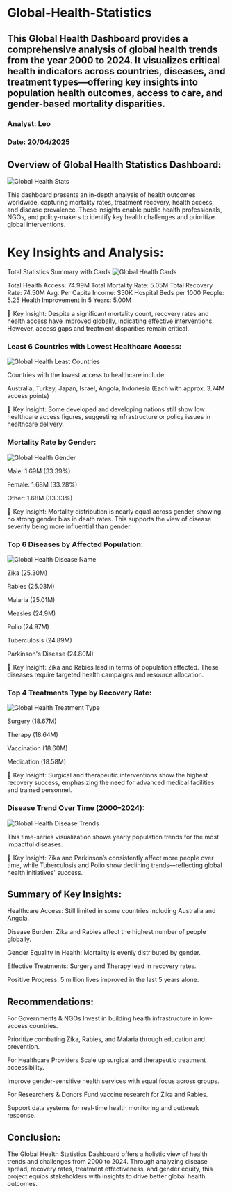 # Global-Health-Statistics
## This Global Health Dashboard provides a comprehensive analysis of global health trends from the year 2000 to 2024. It visualizes critical health indicators across countries, diseases, and treatment types—offering key insights into population health outcomes, access to care, and gender-based mortality disparities.
### Analyst: Leo
### Date: 20/04/2025

## Overview of Global Health Statistics Dashboard:
![Global Health Stats](https://github.com/user-attachments/assets/d9e6f29a-b7ae-4b2c-bbc5-2c8fa165a345)



This dashboard presents an in-depth analysis of health outcomes worldwide, capturing mortality rates, treatment recovery, health access, and disease prevalence. These insights enable public health professionals, NGOs, and policy-makers to identify key health challenges and prioritize global interventions.


# Key Insights and Analysis:

Total Statistics Summary with Cards
![Global Health Cards](https://github.com/user-attachments/assets/0f750625-d744-4b98-944a-2fb226d086f3)



Total Health Access: 74.99M
Total Mortality Rate: 5.05M
Total Recovery Rate: 74.50M
Avg. Per Capita Income: $50K
Hospital Beds per 1000 People: 5.25
Health Improvement in 5 Years: 5.00M

📌 Key Insight: Despite a significant mortality count, recovery rates and health access have improved globally, indicating effective interventions. However, access gaps and treatment disparities remain critical.

### Least 6 Countries with Lowest Healthcare Access:
![Global Health Least Countries](https://github.com/user-attachments/assets/ad4bc5ac-b194-4da3-be3a-47ff1dd34984)


Countries with the lowest access to healthcare include:

Australia, Turkey, Japan, Israel, Angola, Indonesia (Each with approx. 3.74M access points)

📌 Key Insight: Some developed and developing nations still show low healthcare access figures, suggesting infrastructure or policy issues in healthcare delivery.



### Mortality Rate by Gender:
![Global Health Gender](https://github.com/user-attachments/assets/bb2f97ac-ad5c-48e2-bd66-65b66a0975d3)


Male: 1.69M (33.39%)

Female: 1.68M (33.28%)

Other: 1.68M (33.33%)

📌 Key Insight: Mortality distribution is nearly equal across gender, showing no strong gender bias in death rates. This supports the view of disease severity being more influential than gender.




### Top 6 Diseases by Affected Population:
![Global Health Disease Name](https://github.com/user-attachments/assets/1713632a-81f1-49ff-ac70-72188ed15aa7)


Zika (25.30M)

Rabies (25.03M)

Malaria (25.01M)

Measles (24.9M)

Polio (24.97M)

Tuberculosis (24.89M)

Parkinson's Disease (24.80M)

📌 Key Insight: Zika and Rabies lead in terms of population affected. These diseases require targeted health campaigns and resource allocation.



### Top 4 Treatments Type by Recovery Rate:
![Global Health Treatment Type](https://github.com/user-attachments/assets/9239f6b5-baea-411d-afc5-1382ee4e55fb)


Surgery (18.67M)

Therapy (18.64M)

Vaccination (18.60M)

Medication (18.58M)

📌 Key Insight: Surgical and therapeutic interventions show the highest recovery success, emphasizing the need for advanced medical facilities and trained personnel.




### Disease Trend Over Time (2000–2024):
![Global Health Disease Trends](https://github.com/user-attachments/assets/858b725b-1a64-4290-ad26-718424aed69f)


This time-series visualization shows yearly population trends for the most impactful diseases.

📌 Key Insight: Zika and Parkinson’s consistently affect more people over time, while Tuberculosis and Polio show declining trends—reflecting global health initiatives' success.


## Summary of Key Insights:
Healthcare Access: Still limited in some countries including Australia and Angola.

Disease Burden: Zika and Rabies affect the highest number of people globally.

Gender Equality in Health: Mortality is evenly distributed by gender.

Effective Treatments: Surgery and Therapy lead in recovery rates.

Positive Progress: 5 million lives improved in the last 5 years alone.


## Recommendations:
For Governments & NGOs
Invest in building health infrastructure in low-access countries.

Prioritize combating Zika, Rabies, and Malaria through education and prevention.

For Healthcare Providers
Scale up surgical and therapeutic treatment accessibility.

Improve gender-sensitive health services with equal focus across groups.

For Researchers & Donors
Fund vaccine research for Zika and Rabies.

Support data systems for real-time health monitoring and outbreak response.


## Conclusion:
The Global Health Statistics Dashboard offers a holistic view of health trends and challenges from 2000 to 2024. Through analyzing disease spread, recovery rates, treatment effectiveness, and gender equity, this project equips stakeholders with insights to drive better global health outcomes.
